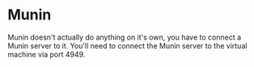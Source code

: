# Munin

Munin doesn't actually do anything on it's own, you have to connect a Munin server to it. You'll need to connect the Munin server to the virtual machine via port 4949.
